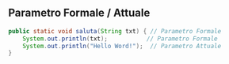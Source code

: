 

## Parametro Formale / Attuale
```java
public static void saluta(String txt) { // Parametro Formale
    System.out.println(txt);           // Parametro Formale 
    System.out.println("Hello Word!");  // Parametro Attuale
}
```